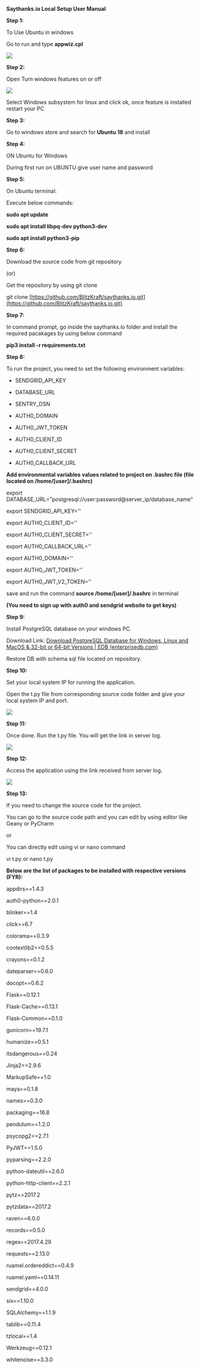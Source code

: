 **Saythanks.io Local Setup User Manual**

**Step 1:**

To Use Ubuntu in windows

Go to run and type **appwiz.cpl**

![](RackMultipart20210503-4-1c9m5hy_html_8a26de3b65a27899.png)

**Step 2:**

Open Turn windows features on or off

![](RackMultipart20210503-4-1c9m5hy_html_6bc807ec94deb5c2.png)

Select Windows subsystem for linux and click ok, once feature is installed restart your PC

**Step 3:**

Go to windows store and search for **Ubuntu 18** and install

**Step 4:**

ON Ubuntu for Windows

During first run on UBUNTU give user name and password

**Step 5:**

On Ubuntu terminal:

Execute below commands:

**sudo apt update**

**sudo apt install libpq-dev python3-dev**

**sudo apt install python3-pip**

**Step 6:**

Download the source code from git repository

(or)

Get the repository by using git clone

git clone [https://github.com/BlitzKraft/saythanks.io.git](https://github.com/BlitzKraft/saythanks.io.git)

**Step 7:**

In command prompt, go inside the saythanks.io folder and install the required pacakages by using below command

**pip3 install -r requirements.txt**

**Step 8:**

To run the project, you need to set the following environment variables:

- SENDGRID\_API\_KEY

- DATABASE\_URL

- SENTRY\_DSN

- AUTH0\_DOMAIN

- AUTH0\_JWT\_TOKEN

- AUTH0\_CLIENT\_ID

- AUTH0\_CLIENT\_SECRET

- AUTH0\_CALLBACK\_URL

**Add environmental variables values related to project on .bashrc file (file located on /home/[user]/.bashrc)**

export DATABASE\_URL=&quot;postgresql://user:password@server\_ip/database\_name&quot;

export SENDGRID\_API\_KEY=&#39;&#39;

export AUTH0\_CLIENT\_ID=&#39;&#39;

export AUTH0\_CLIENT\_SECRET=&#39;&#39;

export AUTH0\_CALLBACK\_URL=&#39;&#39;

export AUTH0\_DOMAIN=&#39;&#39;

export AUTH0\_JWT\_TOKEN=&#39;&#39;

export AUTH0\_JWT\_V2\_TOKEN=&#39;&#39;

save and run the command **source /home/[user]/.bashrc** in terminal

**(You need to sign up with auth0 and sendgrid website to get keys)**

**Step 9:**

Install PostgreSQL database on your windows PC.

Download Link: [Download PostgreSQL Database for Windows, Linux and MacOS &amp; 32-bit or 64-bit Versions | EDB (enterprisedb.com)](https://www.enterprisedb.com/downloads/postgres-postgresql-downloads)

Restore DB with schema sql file located on repository.

**Step 10:**

Set your local system IP for running the application.

Open the t.py file from corresponding source code folder and give your local system IP and port.

![](RackMultipart20210503-4-1c9m5hy_html_e268116aa38ea0ed.png)

**Step 11:**

Once done. Run the t.py file. You will get the link in server log.

![](RackMultipart20210503-4-1c9m5hy_html_97d4fb11cf5fed75.png)

**Step 12:**

Access the application using the link received from server log.

![](RackMultipart20210503-4-1c9m5hy_html_c9e1b6be2b64f548.png)

**Step 13:**

If you need to change the source code for the project.

You can go to the source code path and you can edit by using editor like Geany or PyCharm

or

You can directly edit using vi or nano command

vi t.py or nano t.py

**Below are the list of packages to be installed with respective versions (FYR):**

appdirs==1.4.3

auth0-python==2.0.1

blinker==1.4

click==6.7

colorama==0.3.9

contextlib2==0.5.5

crayons==0.1.2

dateparser==0.6.0

docopt==0.6.2

Flask==0.12.1

Flask-Cache==0.13.1

Flask-Common==0.1.0

gunicorn==19.7.1

humanize==0.5.1

itsdangerous==0.24

Jinja2==2.9.6

MarkupSafe==1.0

maya==0.1.8

names==0.3.0

packaging==16.8

pendulum==1.2.0

psycopg2==2.7.1

PyJWT==1.5.0

pyparsing==2.2.0

python-dateutil==2.6.0

python-http-client==2.2.1

pytz==2017.2

pytzdata==2017.2

raven==6.0.0

records==0.5.0

regex==2017.4.29

requests==2.13.0

ruamel.ordereddict==0.4.9

ruamel.yaml==0.14.11

sendgrid==4.0.0

six==1.10.0

SQLAlchemy==1.1.9

tablib==0.11.4

tzlocal==1.4

Werkzeug==0.12.1

whitenoise==3.3.0